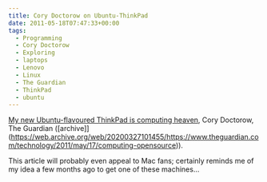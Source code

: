 ```yaml
---
title: Cory Doctorow on Ubuntu-ThinkPad
date: 2011-05-18T07:47:33+00:00
tags:
  - Programming
  - Cory Doctorow
  - Exploring
  - laptops
  - Lenovo
  - Linux
  - The Guardian
  - ThinkPad
  - ubuntu
---
```

[My new Ubuntu-flavoured ThinkPad is computing heaven](https://www.theguardian.com/technology/2011/may/17/computing-opensource), Cory Doctorow, The Guardian
([archive]](https://web.archive.org/web/20200327101455/https://www.theguardian.com/technology/2011/may/17/computing-opensource)).

This article will probably even appeal to Mac fans; certainly reminds me of my idea a few months ago to get one of these machines…